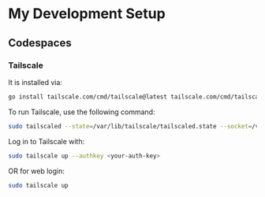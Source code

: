 # My Development Setup

## Codespaces

### Tailscale

It is installed via:

```bash
go install tailscale.com/cmd/tailscale@latest tailscale.com/cmd/tailscaled@latest
```

To run Tailscale, use the following command:

```bash
sudo tailscaled --state=/var/lib/tailscale/tailscaled.state --socket=/var/run/tailscale/tailscaled.sock &
```

Log in to Tailscale with:

```bash
sudo tailscale up --authkey <your-auth-key>
```

OR for web login:

```bash
sudo tailscale up
```
